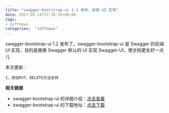 ```yaml
---
title: "swagger-bootstrap-ui 1.2 发布，前端 UI 实现"
date: 2017-05-14T17:38:15+08:00
tags:
- softnews
categories:  "softnews" 
---
```

swagger-bootstrap-ui 1.2 发布了。swagger-bootstrap-ui 是 Swagger 的前端 UI 实现，目的是替换 Swagger 默认的 UI 实现 Swagger-UI，使文档更友好一点儿

本次更新：

    1、添加PUT、DELETE方法支持

**相关链接**

- swagger-bootstrap-ui 的详细介绍：[点击查看](https://www.oschina.net/p/swagger-bootstrap-ui)
- swagger-bootstrap-ui 的下载地址：[点击下载](https://git.oschina.net/xiaoym/swagger-bootstrap-ui/releases)